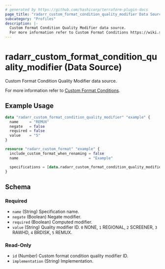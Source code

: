 ```yaml
---
# generated by https://github.com/hashicorp/terraform-plugin-docs
page_title: "radarr_custom_format_condition_quality_modifier Data Source - terraform-provider-radarr"
subcategory: "Profiles"
description: |-
  Custom Format Condition Quality Modifier data source.
  For more information refer to Custom Format Conditions https://wiki.servarr.com/radarr/settings#conditions.
---
```


# radarr_custom_format_condition_quality_modifier (Data Source)

<!-- subcategory:Profiles --> Custom Format Condition Quality Modifier data source.
For more information refer to [Custom Format Conditions](https://wiki.servarr.com/radarr/settings#conditions).

## Example Usage

```terraform
data "radarr_custom_format_condition_quality_modifier" "example" {
  name     = "REMUX"
  negate   = false
  required = false
  value    = "5"
}

resource "radarr_custom_format" "example" {
  include_custom_format_when_renaming = false
  name                                = "Example"

  specifications = [data.radarr_custom_format_condition_quality_modifier.example]
}
```

<!-- schema generated by tfplugindocs -->
## Schema

### Required

- `name` (String) Specification name.
- `negate` (Boolean) Negate modifier.
- `required` (Boolean) Computed modifier.
- `value` (String) Quality modifier ID. `0` NONE, `1` REGIONAL, `2` SCREENER, `3` RAWHD, `4` BRDISK, `5` REMUX.

### Read-Only

- `id` (Number) Custom format condition quality modifier ID.
- `implementation` (String) Implementation.


